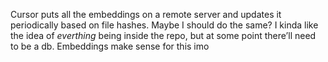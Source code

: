 Cursor puts all the embeddings on a remote server and updates it periodically based on file hashes. Maybe I should do the same? I kinda like the idea of *everthing* being inside the repo, but at some point there’ll need to be a db. Embeddings make sense for this imo
